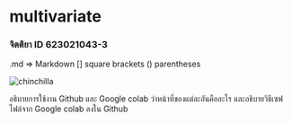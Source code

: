 # multivariate

### จิตติยา ID 623021043-3 

.md => Markdown
[] square brackets
() parentheses

![chinchilla]()

อธิบายการใช้งาน Github และ Google colab ว่าหน้าที่ของแต่ละอันคืออะไร และอธิบายวิธีเซฟไฟล์จาก Google colab ลงใน Github
